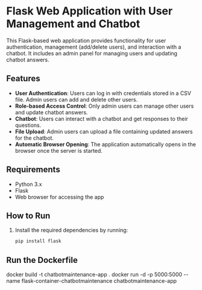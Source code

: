 # Flask Web Application with User Management and Chatbot

This Flask-based web application provides functionality for user authentication, management (add/delete users), and interaction with a chatbot. It includes an admin panel for managing users and updating chatbot answers.

## Features
- **User Authentication**: Users can log in with credentials stored in a CSV file. Admin users can add and delete other users.
- **Role-based Access Control**: Only admin users can manage other users and update chatbot answers.
- **Chatbot**: Users can interact with a chatbot and get responses to their questions.
- **File Upload**: Admin users can upload a file containing updated answers for the chatbot.
- **Automatic Browser Opening**: The application automatically opens in the browser once the server is started.

## Requirements
- Python 3.x
- Flask
- Web browser for accessing the app

## How to Run
1. Install the required dependencies by running:
   ```bash
   pip install flask

## Run the Dockerfile

docker build -t chatbotmaintenance-app .
docker run -d -p 5000:5000 --name flask-container-chatbotmaintenance chatbotmaintenance-app
